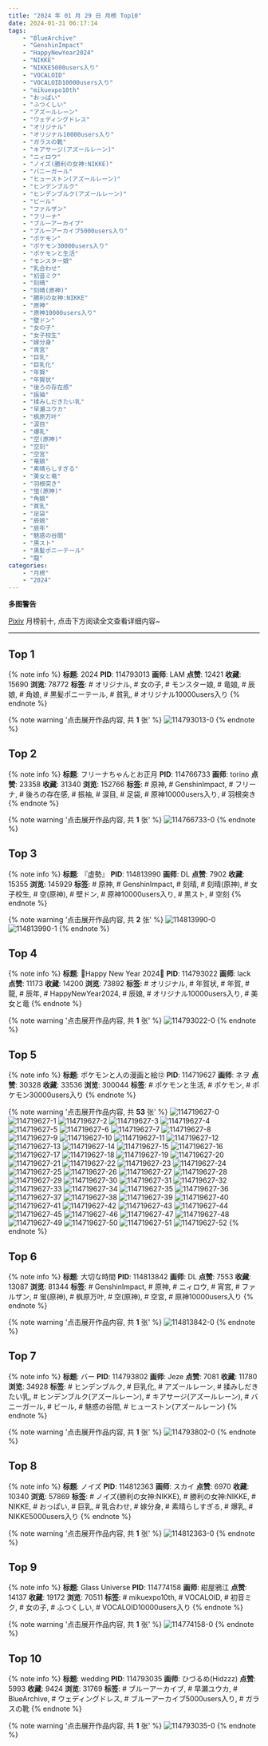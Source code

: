 ```yaml
---
title: "2024 年 01 月 29 日 月榜 Top10"
date: 2024-01-31 06:17:14
tags:
    - "BlueArchive"
    - "GenshinImpact"
    - "HappyNewYear2024"
    - "NIKKE"
    - "NIKKE5000users入り"
    - "VOCALOID"
    - "VOCALOID10000users入り"
    - "mikuexpo10th"
    - "おっぱい"
    - "ふつくしい"
    - "アズールレーン"
    - "ウェディングドレス"
    - "オリジナル"
    - "オリジナル10000users入り"
    - "ガラスの靴"
    - "キアサージ(アズールレーン)"
    - "ニィロウ"
    - "ノイズ(勝利の女神:NIKKE)"
    - "バニーガール"
    - "ヒューストン(アズールレーン)"
    - "ヒンデンブルク"
    - "ヒンデンブルク(アズールレーン)"
    - "ビール"
    - "ファルザン"
    - "フリーナ"
    - "ブルーアーカイブ"
    - "ブルーアーカイブ5000users入り"
    - "ポケモン"
    - "ポケモン30000users入り"
    - "ポケモンと生活"
    - "モンスター娘"
    - "乳合わせ"
    - "初音ミク"
    - "刻晴"
    - "刻晴(原神)"
    - "勝利の女神:NIKKE"
    - "原神"
    - "原神10000users入り"
    - "壁ドン"
    - "女の子"
    - "女子校生"
    - "嫁分身"
    - "宵宮"
    - "巨乳"
    - "巨乳化"
    - "年賀"
    - "年賀状"
    - "後ろの存在感"
    - "振袖"
    - "揉みしだきたい乳"
    - "早瀬ユウカ"
    - "枫原万叶"
    - "涙目"
    - "爆乳"
    - "空(原神)"
    - "空刻"
    - "空宮"
    - "竜娘"
    - "素晴らしすぎる"
    - "美女と竜"
    - "羽根突き"
    - "蛍(原神)"
    - "角娘"
    - "貧乳"
    - "足袋"
    - "辰娘"
    - "辰年"
    - "魅惑の谷間"
    - "黒スト"
    - "黒髪ポニーテール"
    - "龍"
categories:
    - "月榜"
    - "2024"
---
```


<i class="fa fa-triangle-exclamation"></i>**多图警告**<i class="fa fa-triangle-exclamation"></i>

[Pixiv](https://www.pixiv.net/) 月榜前十, 点击下方阅读全文查看详细内容~

<!-- more -->

---

## Top 1

{% note info %}
**标题**: 2024
**PID**: 114793013 **画师**: LAM
**点赞**: 12421 **收藏**: 15690 **浏览**: 78772
**标签**: # オリジナル, # 女の子, # モンスター娘, # 竜娘, # 辰娘, # 角娘, # 黒髪ポニーテール, # 貧乳, # オリジナル10000users入り
{% endnote %}

{% note warning '点击展开作品内容, 共 **1** 张' %}
![114793013-0](https://i.pixiv.re/img-original/img/2024/01/02/00/00/12/114793013_p0.png)
{% endnote %}

## Top 2

{% note info %}
**标题**: フリーナちゃんとお正月
**PID**: 114766733 **画师**: torino
**点赞**: 23358 **收藏**: 31340 **浏览**: 152766
**标签**: # 原神, # GenshinImpact, # フリーナ, # 後ろの存在感, # 振袖, # 涙目, # 足袋, # 原神10000users入り, # 羽根突き
{% endnote %}

{% note warning '点击展开作品内容, 共 **1** 张' %}
![114766733-0](https://i.pixiv.re/img-original/img/2024/01/01/09/07/48/114766733_p0.jpg)
{% endnote %}

## Top 3

{% note info %}
**标题**: 『虚勢』
**PID**: 114813990 **画师**: DL
**点赞**: 7902 **收藏**: 15355 **浏览**: 145929
**标签**: # 原神, # GenshinImpact, # 刻晴, # 刻晴(原神), # 女子校生, # 空(原神), # 壁ドン, # 原神10000users入り, # 黒スト, # 空刻
{% endnote %}

{% note warning '点击展开作品内容, 共 **2** 张' %}
![114813990-0](https://i.pixiv.re/img-original/img/2024/01/02/18/57/27/114813990_p0.png)
![114813990-1](https://i.pixiv.re/img-original/img/2024/01/02/18/57/27/114813990_p1.png)
{% endnote %}

## Top 4

{% note info %}
**标题**: 🐉Happy New Year 2024🐉
**PID**: 114793022 **画师**: lack
**点赞**: 11173 **收藏**: 14200 **浏览**: 73892
**标签**: # オリジナル, # 年賀状, # 年賀, # 龍, # 辰年, # HappyNewYear2024, # 辰娘, # オリジナル10000users入り, # 美女と竜
{% endnote %}

{% note warning '点击展开作品内容, 共 **1** 张' %}
![114793022-0](https://i.pixiv.re/img-original/img/2024/01/02/00/00/15/114793022_p0.png)
{% endnote %}

## Top 5

{% note info %}
**标题**: ポケモンと人の漫画と絵⑫
**PID**: 114719627 **画师**: ネヲ
**点赞**: 30328 **收藏**: 33536 **浏览**: 300044
**标签**: # ポケモンと生活, # ポケモン, # ポケモン30000users入り
{% endnote %}

{% note warning '点击展开作品内容, 共 **53** 张' %}
![114719627-0](https://i.pixiv.re/img-original/img/2023/12/31/12/14/15/114719627_p0.png)
![114719627-1](https://i.pixiv.re/img-original/img/2023/12/31/12/14/15/114719627_p1.png)
![114719627-2](https://i.pixiv.re/img-original/img/2023/12/31/12/14/15/114719627_p2.png)
![114719627-3](https://i.pixiv.re/img-original/img/2023/12/31/12/14/15/114719627_p3.png)
![114719627-4](https://i.pixiv.re/img-original/img/2023/12/31/12/14/15/114719627_p4.png)
![114719627-5](https://i.pixiv.re/img-original/img/2023/12/31/12/14/15/114719627_p5.png)
![114719627-6](https://i.pixiv.re/img-original/img/2023/12/31/12/14/15/114719627_p6.png)
![114719627-7](https://i.pixiv.re/img-original/img/2023/12/31/12/14/15/114719627_p7.png)
![114719627-8](https://i.pixiv.re/img-original/img/2023/12/31/12/14/15/114719627_p8.png)
![114719627-9](https://i.pixiv.re/img-original/img/2023/12/31/12/14/15/114719627_p9.png)
![114719627-10](https://i.pixiv.re/img-original/img/2023/12/31/12/14/15/114719627_p10.png)
![114719627-11](https://i.pixiv.re/img-original/img/2023/12/31/12/14/15/114719627_p11.png)
![114719627-12](https://i.pixiv.re/img-original/img/2023/12/31/12/14/15/114719627_p12.png)
![114719627-13](https://i.pixiv.re/img-original/img/2023/12/31/12/14/15/114719627_p13.png)
![114719627-14](https://i.pixiv.re/img-original/img/2023/12/31/12/14/15/114719627_p14.png)
![114719627-15](https://i.pixiv.re/img-original/img/2023/12/31/12/14/15/114719627_p15.png)
![114719627-16](https://i.pixiv.re/img-original/img/2023/12/31/12/14/15/114719627_p16.png)
![114719627-17](https://i.pixiv.re/img-original/img/2023/12/31/12/14/15/114719627_p17.png)
![114719627-18](https://i.pixiv.re/img-original/img/2023/12/31/12/14/15/114719627_p18.png)
![114719627-19](https://i.pixiv.re/img-original/img/2023/12/31/12/14/15/114719627_p19.png)
![114719627-20](https://i.pixiv.re/img-original/img/2023/12/31/12/14/15/114719627_p20.png)
![114719627-21](https://i.pixiv.re/img-original/img/2023/12/31/12/14/15/114719627_p21.png)
![114719627-22](https://i.pixiv.re/img-original/img/2023/12/31/12/14/15/114719627_p22.png)
![114719627-23](https://i.pixiv.re/img-original/img/2023/12/31/12/14/15/114719627_p23.png)
![114719627-24](https://i.pixiv.re/img-original/img/2023/12/31/12/14/15/114719627_p24.png)
![114719627-25](https://i.pixiv.re/img-original/img/2023/12/31/12/14/15/114719627_p25.png)
![114719627-26](https://i.pixiv.re/img-original/img/2023/12/31/12/14/15/114719627_p26.png)
![114719627-27](https://i.pixiv.re/img-original/img/2023/12/31/12/14/15/114719627_p27.png)
![114719627-28](https://i.pixiv.re/img-original/img/2023/12/31/12/14/15/114719627_p28.png)
![114719627-29](https://i.pixiv.re/img-original/img/2023/12/31/12/14/15/114719627_p29.png)
![114719627-30](https://i.pixiv.re/img-original/img/2023/12/31/12/14/15/114719627_p30.png)
![114719627-31](https://i.pixiv.re/img-original/img/2023/12/31/12/14/15/114719627_p31.png)
![114719627-32](https://i.pixiv.re/img-original/img/2023/12/31/12/14/15/114719627_p32.png)
![114719627-33](https://i.pixiv.re/img-original/img/2023/12/31/12/14/15/114719627_p33.png)
![114719627-34](https://i.pixiv.re/img-original/img/2023/12/31/12/14/15/114719627_p34.png)
![114719627-35](https://i.pixiv.re/img-original/img/2023/12/31/12/14/15/114719627_p35.png)
![114719627-36](https://i.pixiv.re/img-original/img/2023/12/31/12/14/15/114719627_p36.png)
![114719627-37](https://i.pixiv.re/img-original/img/2023/12/31/12/14/15/114719627_p37.png)
![114719627-38](https://i.pixiv.re/img-original/img/2023/12/31/12/14/15/114719627_p38.png)
![114719627-39](https://i.pixiv.re/img-original/img/2023/12/31/12/14/15/114719627_p39.png)
![114719627-40](https://i.pixiv.re/img-original/img/2023/12/31/12/14/15/114719627_p40.png)
![114719627-41](https://i.pixiv.re/img-original/img/2023/12/31/12/14/15/114719627_p41.png)
![114719627-42](https://i.pixiv.re/img-original/img/2023/12/31/12/14/15/114719627_p42.png)
![114719627-43](https://i.pixiv.re/img-original/img/2023/12/31/12/14/15/114719627_p43.png)
![114719627-44](https://i.pixiv.re/img-original/img/2023/12/31/12/14/15/114719627_p44.png)
![114719627-45](https://i.pixiv.re/img-original/img/2023/12/31/12/14/15/114719627_p45.png)
![114719627-46](https://i.pixiv.re/img-original/img/2023/12/31/12/14/15/114719627_p46.png)
![114719627-47](https://i.pixiv.re/img-original/img/2023/12/31/12/14/15/114719627_p47.png)
![114719627-48](https://i.pixiv.re/img-original/img/2023/12/31/12/14/15/114719627_p48.png)
![114719627-49](https://i.pixiv.re/img-original/img/2023/12/31/12/14/15/114719627_p49.png)
![114719627-50](https://i.pixiv.re/img-original/img/2023/12/31/12/14/15/114719627_p50.png)
![114719627-51](https://i.pixiv.re/img-original/img/2023/12/31/12/14/15/114719627_p51.png)
![114719627-52](https://i.pixiv.re/img-original/img/2023/12/31/12/14/15/114719627_p52.png)
{% endnote %}

## Top 6

{% note info %}
**标题**: 大切な時間
**PID**: 114813842 **画师**: DL
**点赞**: 7553 **收藏**: 13087 **浏览**: 81344
**标签**: # GenshinImpact, # 原神, # ニィロウ, # 宵宮, # ファルザン, # 蛍(原神), # 枫原万叶, # 空(原神), # 空宮, # 原神10000users入り
{% endnote %}

{% note warning '点击展开作品内容, 共 **1** 张' %}
![114813842-0](https://i.pixiv.re/img-original/img/2024/01/02/18/50/45/114813842_p0.png)
{% endnote %}

## Top 7

{% note info %}
**标题**: バー
**PID**: 114793802 **画师**: Jeze
**点赞**: 7081 **收藏**: 11780 **浏览**: 34928
**标签**: # ヒンデンブルク, # 巨乳化, # アズールレーン, # 揉みしだきたい乳, # ヒンデンブルク(アズールレーン), # キアサージ(アズールレーン), # バニーガール, # ビール, # 魅惑の谷間, # ヒューストン(アズールレーン)
{% endnote %}

{% note warning '点击展开作品内容, 共 **1** 张' %}
![114793802-0](https://i.pixiv.re/img-original/img/2024/01/02/00/14/15/114793802_p0.png)
{% endnote %}

## Top 8

{% note info %}
**标题**: ノイズ
**PID**: 114812363 **画师**: スカイ
**点赞**: 6970 **收藏**: 10340 **浏览**: 57869
**标签**: # ノイズ(勝利の女神:NIKKE), # 勝利の女神:NIKKE, # NIKKE, # おっぱい, # 巨乳, # 乳合わせ, # 嫁分身, # 素晴らしすぎる, # 爆乳, # NIKKE5000users入り
{% endnote %}

{% note warning '点击展开作品内容, 共 **1** 张' %}
![114812363-0](https://i.pixiv.re/img-original/img/2024/01/02/17/54/14/114812363_p0.jpg)
{% endnote %}

## Top 9

{% note info %}
**标题**: Glass Universe
**PID**: 114774158 **画师**: 紺屋鴉江
**点赞**: 14137 **收藏**: 19172 **浏览**: 70511
**标签**: # mikuexpo10th, # VOCALOID, # 初音ミク, # 女の子, # ふつくしい, # VOCALOID10000users入り
{% endnote %}

{% note warning '点击展开作品内容, 共 **1** 张' %}
![114774158-0](https://i.pixiv.re/img-original/img/2024/01/01/13/21/13/114774158_p0.jpg)
{% endnote %}

## Top 10

{% note info %}
**标题**: wedding
**PID**: 114793035 **画师**: ひづるめ(Hidzzz)
**点赞**: 5993 **收藏**: 9424 **浏览**: 31769
**标签**: # ブルーアーカイブ, # 早瀬ユウカ, # BlueArchive, # ウェディングドレス, # ブルーアーカイブ5000users入り, # ガラスの靴
{% endnote %}

{% note warning '点击展开作品内容, 共 **1** 张' %}
![114793035-0](https://i.pixiv.re/img-original/img/2024/01/02/00/00/17/114793035_p0.jpg)
{% endnote %}
